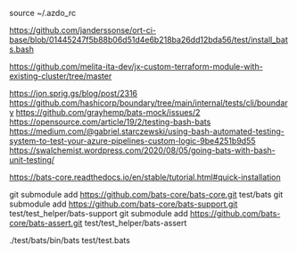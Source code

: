 
source ~/.azdo_rc

https://github.com/janderssonse/ort-ci-base/blob/01445247f5b88b06d51d4e6b218ba26dd12bda56/test/install_bats.bash

https://github.com/melita-ita-dev/jx-custom-terraform-module-with-existing-cluster/tree/master

https://jon.sprig.gs/blog/post/2316
https://github.com/hashicorp/boundary/tree/main/internal/tests/cli/boundary
https://github.com/grayhemp/bats-mock/issues/2
https://opensource.com/article/19/2/testing-bash-bats
https://medium.com/@gabriel.starczewski/using-bash-automated-testing-system-to-test-your-azure-pipelines-custom-logic-9be4251b9d55
https://swalchemist.wordpress.com/2020/08/05/going-bats-with-bash-unit-testing/




https://bats-core.readthedocs.io/en/stable/tutorial.html#quick-installation

git submodule add https://github.com/bats-core/bats-core.git test/bats
git submodule add https://github.com/bats-core/bats-support.git test/test_helper/bats-support
git submodule add https://github.com/bats-core/bats-assert.git test/test_helper/bats-assert


./test/bats/bin/bats test/test.bats
